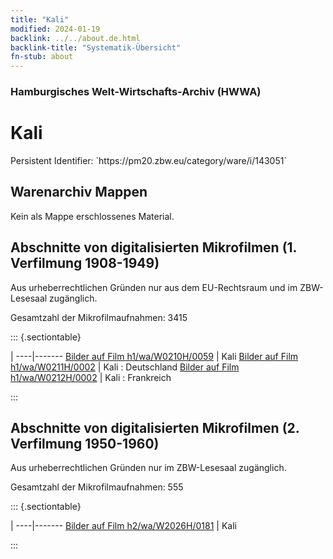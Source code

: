 ```yaml
---
title: "Kali"
modified: 2024-01-19
backlink: ../../about.de.html
backlink-title: "Systematik-Übersicht"
fn-stub: about
---
```


### Hamburgisches Welt-Wirtschafts-Archiv (HWWA)

# Kali

<div class="hint">Persistent Identifier: `https://pm20.zbw.eu/category/ware/i/143051`</div>







## Warenarchiv Mappen





Kein als Mappe erschlossenes Material.



<a id="filmsections" />

## Abschnitte von digitalisierten Mikrofilmen (1. Verfilmung 1908-1949)

<p>Aus urheberrechtlichen Gründen nur aus dem EU-Rechtsraum und im ZBW-Lesesaal zugänglich.</p>


<p>Gesamtzahl der Mikrofilmaufnahmen: 3415</p>





::: {.sectiontable}

 | 
----|-------
<a class="btn" href="https://pm20.zbw.eu/film/h1/wa/W0210H/0059" rel="nofollow">Bilder auf Film h1/wa/W0210H/0059</a> | Kali
<a class="btn" href="https://pm20.zbw.eu/film/h1/wa/W0211H/0002" rel="nofollow">Bilder auf Film h1/wa/W0211H/0002</a> | Kali : Deutschland
<a class="btn" href="https://pm20.zbw.eu/film/h1/wa/W0212H/0002" rel="nofollow">Bilder auf Film h1/wa/W0212H/0002</a> | Kali : Frankreich


:::




## Abschnitte von digitalisierten Mikrofilmen (2. Verfilmung 1950-1960)

<p>Aus urheberrechtlichen Gründen nur im ZBW-Lesesaal zugänglich.</p>


<p>Gesamtzahl der Mikrofilmaufnahmen: 555</p>





::: {.sectiontable}

 | 
----|-------
<a class="btn" href="https://pm20.zbw.eu/film/h2/wa/W2026H/0181" rel="nofollow">Bilder auf Film h2/wa/W2026H/0181</a> | Kali


:::

















